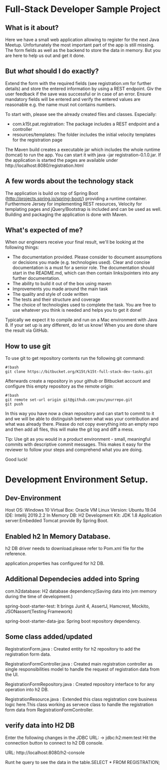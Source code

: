 # Full-Stack Developer Sample Project


## What is it about?
Here we have a small web application allowing to register for the next Java Meetup.
Unfortunately the most important part of the app is still missing. The form 
fields as well as the backend to store the data in memory. But you are here to 
help us out and get it done.
 
## But *what* should I do exactly?
Extend the form with the required fields (see registration.vm for further details) and 
store the entered information by using a REST endpoint. Giv the user feedback if the
save was successful or in case of an error. Ensure mandatory fields will be entered
and verify the entered values are reasonable e.g. the name must not contains numbers.

To start with, please see the already created files and classes. Especially:

* com.k15t.pat.registration: The package includes a REST endpoint and a controller
* resources/templates: The folder includes the initial velocity templates for the registration page 

The Maven build creates a executable jar which includes the whole runtime (tomcat) to run the app.
You can start it with java -jar registration-0.1.0.jar. If the application is started the pages are
available under http://localhost:8080/registration.html

## A few words about the technology stack
The application is build on top of Spring Boot (http://projects.spring.io/spring-boot/) providing a runtime container. 
Furthermore Jersey for implementing REST resources, Velocity for templating pages and jQuery/Bootstrap is included and 
can be used as well. Building and packaging the application is done with Maven. 

## What's expected of me?
When our engineers receive your final result, we'll be looking at the following things:

* The documentation provided. Please consider to document assumptions or decisions you made (e.g. technologies used). Clear and concise documentation is a must for a senior role. The documentation should start in the README.md, which can then contain links/pointers into any further documentation.
* The ability to build it out of the box using maven
* Improvements you made around the main task  
* The quality and style of code written
* The tests and their structure and coverage
* The choice of technologies used to complete the task. You are free to use whatever you think is needed and helps you to get it done!

Typically we expect it to compile and run on a Mac environment with Java 8. If your set up is any different, do let us know!
When you are done share the result via GitHub.

## How to use git ##

To use git to get repository contents run the following git command:

```
#!bash
git clone https://bitbucket.org/K15t/k15t-full-stack-dev-tasks.git
```

Afterwards create a repository in your github or Bitbucket account and configure this empty repository as the remote origin:

```
#!bash
git remote set-url origin git@github.com:you/yourrepo.git
git push
```
In this way you have now a clean repository and can start to commit to it and we will be able to distinguish between what was your contribution and what was already there. Please do not copy everything into an empty repo and then add all files, this will make the git log and diff a mess.

Tip: Use git as you would in a product environment - small, meaningful commits with descriptive commit messages. This makes it easy for the reviewer to follow your steps and comprehend what you are doing.

Good luck!

# Development Environment Setup.


## Dev-Environment
 Host OS: Windows 10
 Virtual Box: Oracle VM
 Linux Version: Ubuntu 19.04
 IDE: Intellij 2019.2.2
 In Memory DB: H2
 Development Kit: JDK 1.8
 Application server:Embedded Tomcat provide By Spring Boot.

## Enabled h2 In Memory Database. 
 h2 DB driver needs to download.please refer to Pom.xml file for the reference.
 
 application.properties has configured for h2 DB.

## Additional Dependecies added into Spring 
 com.h2database: H2 database dependency(Saving data into jvm memory during the time of development.)
 
 spring-boot-starter-test: It brings Junit 4, AssertJ, Hamcrest, Mockito, JSONassert(Testing Framework)
 
 spring-boot-starter-data-jpa: Spring boot repository dependency.

## Some class added/updated
 RegistrationForm.java : Created entity for h2 repository to add the registration form data.
 
 RegistrationFormController.java : Created main registration controller as single responsibilities model to handle the request of registration data from the UI.
 
 RegistrationFormRepository.java : Created repository interface to for any operation into h2 DB.
 
 RegistrationResource.java : Extended this class registration core business logic here.This class working as servece class to handle the registration form data from RegistrationFormController.
 
## verify data into H2 DB 
 Enter the following changes in the JDBC URL: -> jdbc:h2:mem:test Hit the connection button to connect to h2 DB console.
 
 URL: http://localhost:8080/h2-console
 
 Runt he query to see the data in the table.SELECT * FROM REGISTRATION;